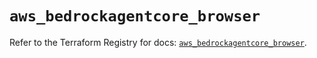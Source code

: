 # `aws_bedrockagentcore_browser`

Refer to the Terraform Registry for docs: [`aws_bedrockagentcore_browser`](https://registry.terraform.io/providers/hashicorp/aws/6.17.0/docs/resources/bedrockagentcore_browser).
